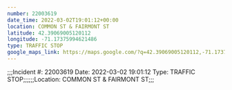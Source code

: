 ```yaml
---
number: 22003619
date_time: 2022-03-02T19:01:12+00:00
location: COMMON ST & FAIRMONT ST
latitude: 42.39069005120112
longitude: -71.17375994621486
type: TRAFFIC STOP
google_maps_link: https://maps.google.com/?q=42.39069005120112,-71.17375994621486
---
```


;;;Incident #: 22003619  Date: 2022-03-02 19:01:12   Type: TRAFFIC STOP;;;;;;Location: COMMON ST & FAIRMONT ST;;;
